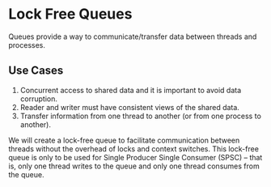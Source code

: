 # Lock Free Queues

Queues provide a way to communicate/transfer data between threads and processes.

## Use Cases

1.  Concurrent access to shared data and it is important to avoid data corruption.
2.  Reader and writer must have consistent views of the shared data.
3.  Transfer information from one thread to another (or from one process to another).
   
We will create a lock-free queue to facilitate communication between threads without the overhead of locks and context switches. This lock-free queue is only to be used for Single Producer Single Consumer (SPSC) – that is, only one thread writes to the queue and only one thread consumes from the queue. 
